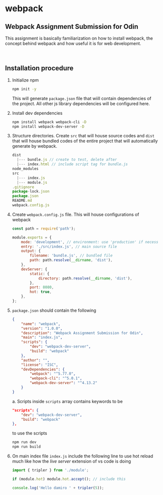 # webpack

## Webpack Assignment Submission for Odin

This assignment is basically familiarization on how to install webpack, the concept behind webpack and how useful it is for web development.

</br>

## Installation procedure

1. Initialize npm

    ```bash
    npm init -y
    ```

    This will generate `package.json` file that wiill contain dependencies of the project. All other js library dependencies will be configured here.

2. Install dev dependencies

    ```bash
    npm install webpack webpack-cli -D
    npm install webpack-dev-server -D
    ```

3. Structure directories. Create `src` that will house source codes and `dist` that will house bundled codes of the entire project that will automatically generate by webpack.

    ```js
    dist
      |--- bundle.js // create to test, delete after
      |--- index.html // include script tag for bundle.js
    node_modules
    src
      |--- index.js
      |--- module.js
    .gitignore
    package-lock.json
    package.json
    README.md
    webpack.config.js
    ```

4. Create `webpack.config.js` file. This will house configurations of webpack

    ```js
    const path = require('path');

    module.exports = {
        mode: 'development', // environment: use 'production' if necessary
        entry: './src/index.js', // main source file
        output: {
            filename: 'bundle.js', // bundled file
            path: path.resolve(__dirname, 'dist'),
        },
        devServer: {
            static: {
                directory: path.resolve(__dirname, 'dist'),
            },
            port: 8080,
            hot: true,
        },
    };
    ```

5. `package.json` should contain the following

    ```json
    {
        "name": "webpack",
        "version": "1.0.0",
        "description": "Webpack Assignment Submission for Odin",
        "main": "index.js",
        "scripts": {
            "dev": "webpack-dev-server",
            "build": "webpack"
        },
        "author": "",
        "license": "ISC",
        "devDependencies": {
            "webpack": "^5.77.0",
            "webpack-cli": "^5.0.1",
            "webpack-dev-server": "^4.13.2"
        }
    }
    ```

    a. Scripts inside `scripts` array contains keywords to be

    ```json
    "scripts": {
        "dev": "webpack-dev-server",
        "build": "webpack"
    },
    ```

    to use the scripts

    ```bash
    npm run dev
    npm run build
    ```

6. On main index file `index.js` include the following line to use hot reload much like how the _live server_ extension of vs code is doing

    ```js
    import { tripler } from './module';

    if (module.hot) module.hot.accept(); // include this

    console.log('Hello damiro ' + tripler(5));
    ```
